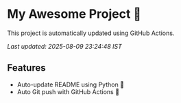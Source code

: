 # My Awesome Project 🚀

This project is automatically updated using GitHub Actions.

_Last updated: 2025-08-09 23:24:48 IST_

## Features
- Auto-update README using Python 🐍
- Auto Git push with GitHub Actions 🤖
